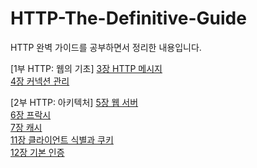 # HTTP-The-Definitive-Guide

HTTP 완벽 가이드를 공부하면서 정리한 내용입니다.

[1부 HTTP: 웹의 기초]
[3장 HTTP 메시지](https://github.com/kimmin-ko/HTTP-The-Definitive-Guide/wiki/3%EC%9E%A5.-HTTP-%EB%A9%94%EC%8B%9C%EC%A7%80)  
[4장 커넥션 관리](https://github.com/kimmin-ko/HTTP-The-Definitive-Guide/wiki/4%EC%9E%A5.-%EC%BB%A4%EB%84%A5%EC%85%98-%EA%B4%80%EB%A6%AC)  
  
[2부 HTTP: 아키텍처]
[5장 웹 서버](https://github.com/kimmin-ko/HTTP-The-Definitive-Guide/wiki/5%EC%9E%A5.-%EC%9B%B9-%EC%84%9C%EB%B2%84)  
[6장 프락시](https://github.com/kimmin-ko/HTTP-The-Definitive-Guide/wiki/6%EC%9E%A5.-%ED%94%84%EB%9D%BD%EC%8B%9C)  
[7장 캐시](https://github.com/kimmin-ko/HTTP-The-Definitive-Guide/wiki/7%EC%9E%A5.-%EC%BA%90%EC%8B%9C)  
[11장 클라이언트 식별과 쿠키](https://github.com/kimmin-ko/HTTP-The-Definitive-Guide/wiki/11%EC%9E%A5.-%ED%81%B4%EB%9D%BC%EC%9D%B4%EC%96%B8%ED%8A%B8-%EC%8B%9D%EB%B3%84%EA%B3%BC-%EC%BF%A0%ED%82%A4)  
[12장 기본 인증](https://github.com/kimmin-ko/HTTP-The-Definitive-Guide/wiki/12%EC%9E%A5.-%EA%B8%B0%EB%B3%B8-%EC%9D%B8%EC%A6%9D)  
